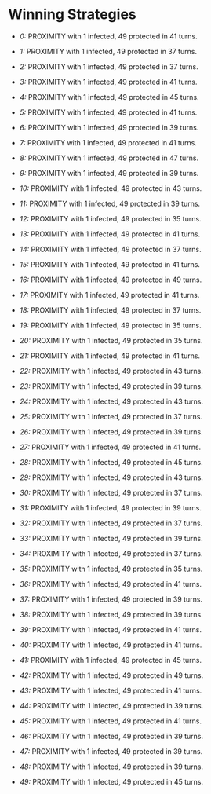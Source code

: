 # Winning Strategies

* _0:_ PROXIMITY with 1 infected, 49 protected in 41 turns.


* _1:_ PROXIMITY with 1 infected, 49 protected in 37 turns.


* _2:_ PROXIMITY with 1 infected, 49 protected in 37 turns.


* _3:_ PROXIMITY with 1 infected, 49 protected in 41 turns.


* _4:_ PROXIMITY with 1 infected, 49 protected in 45 turns.


* _5:_ PROXIMITY with 1 infected, 49 protected in 41 turns.


* _6:_ PROXIMITY with 1 infected, 49 protected in 39 turns.


* _7:_ PROXIMITY with 1 infected, 49 protected in 41 turns.


* _8:_ PROXIMITY with 1 infected, 49 protected in 47 turns.


* _9:_ PROXIMITY with 1 infected, 49 protected in 39 turns.


* _10:_ PROXIMITY with 1 infected, 49 protected in 43 turns.


* _11:_ PROXIMITY with 1 infected, 49 protected in 39 turns.


* _12:_ PROXIMITY with 1 infected, 49 protected in 35 turns.


* _13:_ PROXIMITY with 1 infected, 49 protected in 41 turns.


* _14:_ PROXIMITY with 1 infected, 49 protected in 37 turns.


* _15:_ PROXIMITY with 1 infected, 49 protected in 41 turns.


* _16:_ PROXIMITY with 1 infected, 49 protected in 49 turns.


* _17:_ PROXIMITY with 1 infected, 49 protected in 41 turns.


* _18:_ PROXIMITY with 1 infected, 49 protected in 37 turns.


* _19:_ PROXIMITY with 1 infected, 49 protected in 35 turns.


* _20:_ PROXIMITY with 1 infected, 49 protected in 35 turns.


* _21:_ PROXIMITY with 1 infected, 49 protected in 41 turns.


* _22:_ PROXIMITY with 1 infected, 49 protected in 43 turns.


* _23:_ PROXIMITY with 1 infected, 49 protected in 39 turns.


* _24:_ PROXIMITY with 1 infected, 49 protected in 43 turns.


* _25:_ PROXIMITY with 1 infected, 49 protected in 37 turns.


* _26:_ PROXIMITY with 1 infected, 49 protected in 39 turns.


* _27:_ PROXIMITY with 1 infected, 49 protected in 41 turns.


* _28:_ PROXIMITY with 1 infected, 49 protected in 45 turns.


* _29:_ PROXIMITY with 1 infected, 49 protected in 43 turns.


* _30:_ PROXIMITY with 1 infected, 49 protected in 37 turns.


* _31:_ PROXIMITY with 1 infected, 49 protected in 39 turns.


* _32:_ PROXIMITY with 1 infected, 49 protected in 37 turns.


* _33:_ PROXIMITY with 1 infected, 49 protected in 39 turns.


* _34:_ PROXIMITY with 1 infected, 49 protected in 37 turns.


* _35:_ PROXIMITY with 1 infected, 49 protected in 35 turns.


* _36:_ PROXIMITY with 1 infected, 49 protected in 41 turns.


* _37:_ PROXIMITY with 1 infected, 49 protected in 39 turns.


* _38:_ PROXIMITY with 1 infected, 49 protected in 39 turns.


* _39:_ PROXIMITY with 1 infected, 49 protected in 41 turns.


* _40:_ PROXIMITY with 1 infected, 49 protected in 41 turns.


* _41:_ PROXIMITY with 1 infected, 49 protected in 45 turns.


* _42:_ PROXIMITY with 1 infected, 49 protected in 49 turns.


* _43:_ PROXIMITY with 1 infected, 49 protected in 41 turns.


* _44:_ PROXIMITY with 1 infected, 49 protected in 39 turns.


* _45:_ PROXIMITY with 1 infected, 49 protected in 41 turns.


* _46:_ PROXIMITY with 1 infected, 49 protected in 39 turns.


* _47:_ PROXIMITY with 1 infected, 49 protected in 39 turns.


* _48:_ PROXIMITY with 1 infected, 49 protected in 39 turns.


* _49:_ PROXIMITY with 1 infected, 49 protected in 45 turns.


